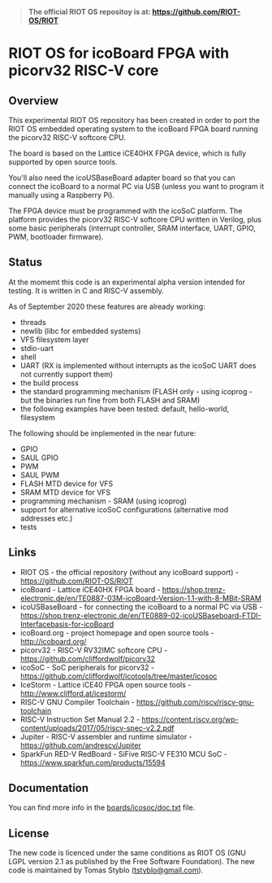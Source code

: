 
> 
> **The official RIOT OS repositoy is at: https://github.com/RIOT-OS/RIOT**
>

# RIOT OS for icoBoard FPGA with picorv32 RISC-V core

## Overview

This experimental RIOT OS repository has been created in order to port the RIOT OS embedded operating system to the icoBoard FPGA board running the picorv32 RISC-V softcore CPU.

The board is based on the Lattice iCE40HX FPGA device, which is fully supported by open source tools. 

You'll also need the icoUSBaseBoard adapter board so that you can connect the icoBoard to a normal PC via USB (unless you want to program it manually using a Raspberry Pi).

The FPGA device must be programmed with the icoSoC platform. The platform provides the picorv32 RISC-V softcore CPU written in Verilog, plus some basic peripherals (interrupt controller, SRAM interface, UART, GPIO, PWM, bootloader firmware). 

## Status

At the momemt this code is an experimental alpha version intended for testing. It is written in C and RISC-V assembly.

As of September 2020 these features are already working:

* threads
* newlib (libc for embedded systems)
* VFS filesystem layer
* stdio-uart
* shell
* UART (RX is implemented without interrupts as the icoSoC UART does not currently support them)
* the build process
* the standard programming mechanism (FLASH only - using icoprog - but the binaries run fine from both FLASH and SRAM)
* the following examples have been tested: default, hello-world, filesystem

The following should be implemented in the near future:

* GPIO
* SAUL GPIO
* PWM
* SAUL PWM
* FLASH MTD device for VFS
* SRAM MTD device for VFS
* programming mechanism - SRAM (using icoprog)
* support for alternative icoSoC configurations (alternative mod addresses etc.)
* tests

## Links

* RIOT OS - the official repository (without any icoBoard support) - https://github.com/RIOT-OS/RIOT
* icoBoard - Lattice iCE40HX FPGA board - https://shop.trenz-electronic.de/en/TE0887-03M-icoBoard-Version-1.1-with-8-MBit-SRAM
* icoUSBaseBoard - for connecting the icoBoard to a normal PC via USB - https://shop.trenz-electronic.de/en/TE0889-02-icoUSBaseboard-FTDI-Interfacebasis-for-icoBoard
* icoBoard.org - project homepage and open source tools - http://icoboard.org/
* picorv32 - RISC-V RV32IMC softcore CPU - https://github.com/cliffordwolf/picorv32
* icoSoC - SoC peripherals for picorv32 - https://github.com/cliffordwolf/icotools/tree/master/icosoc
* IceStorm - Lattice iCE40 FPGA open source tools - http://www.clifford.at/icestorm/
* RISC-V GNU Compiler Toolchain - https://github.com/riscv/riscv-gnu-toolchain
* RISC-V Instruction Set Manual 2.2 - https://content.riscv.org/wp-content/uploads/2017/05/riscv-spec-v2.2.pdf
* Jupiter - RISC-V assembler and runtime simulator - https://github.com/andrescv/Jupiter
* SparkFun RED-V RedBoard - SiFive RISC-V FE310 MCU SoC - https://www.sparkfun.com/products/15594

## Documentation

You can find more info in the [boards/icosoc/doc.txt](boards/icosoc/doc.txt) file.

## License

The new code is licenced under the same conditions as RIOT OS (GNU LGPL version 2.1 as published by the Free Software Foundation).
The new code is maintained by Tomas Styblo (tstyblo@gmail.com).

